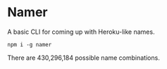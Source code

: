 # Namer

A basic CLI for coming up with Heroku-like names.

    npm i -g namer

There are 430,296,184 possible name combinations.
